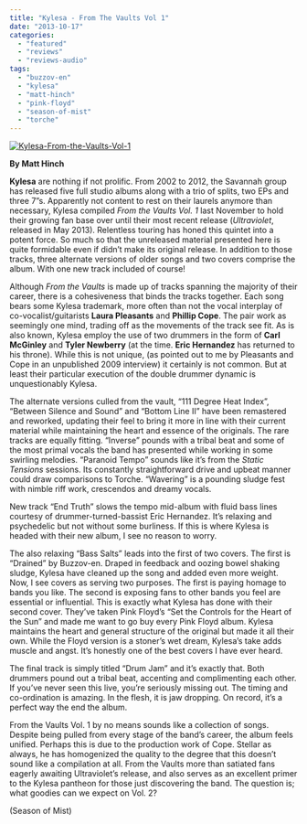 ```yaml
---
title: "Kylesa - From The Vaults Vol 1"
date: "2013-10-17"
categories: 
  - "featured"
  - "reviews"
  - "reviews-audio"
tags: 
  - "buzzov-en"
  - "kylesa"
  - "matt-hinch"
  - "pink-floyd"
  - "season-of-mist"
  - "torche"
---
```


[![Kylesa-From-the-Vaults-Vol-1](http://www.hellbound.ca/wp-content/uploads/2013/10/Kylesa-From-the-Vaults-Vol-1.jpg)](http://www.hellbound.ca/wp-content/uploads/2013/10/Kylesa-From-the-Vaults-Vol-1.jpg)

**By Matt Hinch**

**Kylesa** are nothing if not prolific. From 2002 to 2012, the Savannah group has released five full studio albums along with a trio of splits, two EPs and three 7”s. Apparently not content to rest on their laurels anymore than necessary, Kylesa compiled _From the Vaults Vol. 1_ last November to hold their growing fan base over until their most recent release (_Ultraviolet_, released in May 2013). Relentless touring has honed this quintet into a potent force. So much so that the unreleased material presented here is quite formidable even if didn’t make its original release. In addition to those tracks, three alternate versions of older songs and two covers comprise the album. With one new track included of course!

Although _From the Vaults_ is made up of tracks spanning the majority of their career, there is a cohesiveness that binds the tracks together. Each song bears some Kylesa trademark, more often than not the vocal interplay of co-vocalist/guitarists **Laura Pleasants** and **Phillip Cope**. The pair work as seemingly one mind, trading off as the movements of the track see fit. As is also known, Kylesa employ the use of two drummers in the form of **Carl McGinley** and **Tyler Newberry** (at the time. **Eric Hernandez** has returned to his throne). While this is not unique, (as pointed out to me by Pleasants and Cope in an unpublished 2009 interview) it certainly is not common. But at least their particular execution of the double drummer dynamic is unquestionably Kylesa.

The alternate versions culled from the vault, “111 Degree Heat Index”, “Between Silence and Sound” and “Bottom Line II” have been remastered and reworked, updating their feel to bring it more in line with their current material while maintaining the heart and essence of the originals. The rare tracks are equally fitting. “Inverse” pounds with a tribal beat and some of the most primal vocals the band has presented while working in some swirling melodies. “Paranoid Tempo” sounds like it’s from the _Static Tensions_ sessions. Its constantly straightforward drive and upbeat manner could draw comparisons to Torche. “Wavering” is a pounding sludge fest with nimble riff work, crescendos and dreamy vocals.

New track “End Truth” slows the tempo mid-album with fluid bass lines courtesy of drummer-turned-bassist Eric Hernandez. It’s relaxing and psychedelic but not without some burliness. If this is where Kylesa is headed with their new album, I see no reason to worry.

The also relaxing “Bass Salts” leads into the first of two covers. The first is “Drained” by Buzzov-en. Draped in feedback and oozing bowel shaking sludge, Kylesa have cleaned up the song and added even more weight. Now, I see covers as serving two purposes. The first is paying homage to bands you like. The second is exposing fans to other bands you feel are essential or influential. This is exactly what Kylesa has done with their second cover. They’ve taken Pink Floyd’s “Set the Controls for the Heart of the Sun” and made me want to go buy every Pink Floyd album. Kylesa maintains the heart and general structure of the original but made it all their own. While the Floyd version is a stoner’s wet dream, Kylesa’s take adds muscle and angst. It’s honestly one of the best covers I have ever heard.

The final track is simply titled “Drum Jam” and it’s exactly that. Both drummers pound out a tribal beat, accenting and complimenting each other. If you’ve never seen this live, you’re seriously missing out. The timing and co-ordination is amazing. In the flesh, it is jaw dropping. On record, it’s a perfect way the end the album.

From the Vaults Vol. 1 by no means sounds like a collection of songs. Despite being pulled from every stage of the band’s career, the album feels unified. Perhaps this is due to the production work of Cope. Stellar as always, he has homogenized the quality to the degree that this doesn’t sound like a compilation at all. From the Vaults more than satiated fans eagerly awaiting Ultraviolet’s release, and also serves as an excellent primer to the Kylesa pantheon for those just discovering the band. The question is; what goodies can we expect on Vol. 2?

(Season of Mist)
